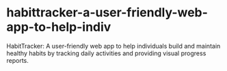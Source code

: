 # habittracker-a-user-friendly-web-app-to-help-indiv
HabitTracker: A user-friendly web app to help individuals build and maintain healthy habits by tracking daily activities and providing visual progress reports.
